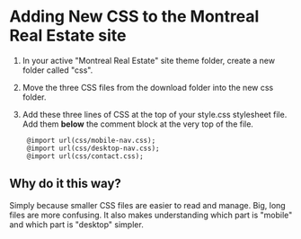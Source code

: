 # Adding New CSS to the Montreal Real Estate site

1. In your active "Montreal Real Estate" site theme folder, create a new folder called "css".
2. Move the three CSS files from the download folder into the new css folder.
3. Add these three lines of CSS at the top of your style.css stylesheet file. Add them **below** the comment block at the very top of the file.

        @import url(css/mobile-nav.css);
        @import url(css/desktop-nav.css);
        @import url(css/contact.css);


## Why do it this way?

Simply because smaller CSS files are easier to read and manage. Big, long files are more confusing. It also makes understanding which part is "mobile" and which part is "desktop" simpler.